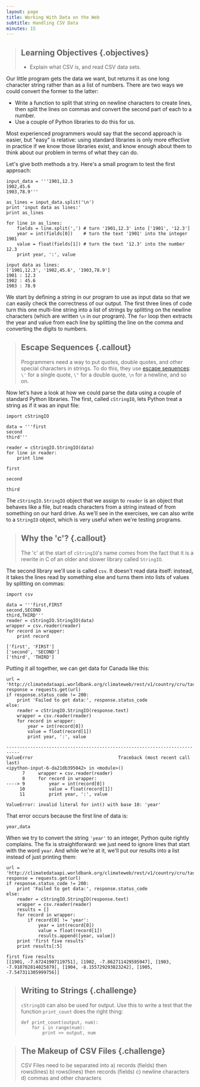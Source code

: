 ```yaml
---
layout: page
title: Working With Data on the Web
subtitle: Handling CSV Data
minutes: 15
---
```

> ## Learning Objectives {.objectives}
>
> *   Explain what CSV is, and read CSV data sets.

Our little program gets the data we want,
but returns it as one long character string rather than as a list of numbers.
There are two ways we could convert the former to the latter:

*   Write a function to split that string on newline characters to create lines, then split the lines on commas and convert the second part of each to a number.
*   Use a couple of Python libraries to do this for us.

Most experienced programmers would say that the second approach is easier, but "easy" is relative:
using standard libraries is only more effective in practice if we know those libraries exist, and know enough about them to think about our problem in terms of what they can do.

Let's give both methods a try.
Here's a small program to test the first approach:

~~~ {.python}
input_data = '''1901,12.3
1902,45.6
1903,78.9'''

as_lines = input_data.split('\n')
print 'input data as lines:'
print as_lines

for line in as_lines:
    fields = line.split(',') # turn '1901,12.3' into ['1901', '12.3']
    year = int(fields[0])    # turn the text '1901' into the integer 1901
    value = float(fields[1]) # turn the text '12.3' into the number 12.3
    print year, ':', value
~~~
~~~ {.output}
input data as lines:
['1901,12.3', '1902,45.6', '1903,78.9']
1901 : 12.3
1902 : 45.6
1903 : 78.9
~~~

We start by defining a string in our program to use as input data so that we can easily check the correctness of our output.
The first three lines of code turn this one multi-line string into a list of strings by splitting on the newline characters (which are written `\n` in our program).
The `for` loop then extracts the year and value from each line
by splitting the line on the comma and converting the digits to numbers.

> ## Escape Sequences {.callout}
>
> Programmers need a way to put quotes, double quotes, and other special characters in strings.
To do this, they use [escape sequences](reference.html#escape-sequence):
> `\'` for a single quote, `\"` for a double quote, `\n` for a newline, and so on.

Now let's have a look at how we could parse the data using a couple of standard Python libraries.
The first, called `cStringIO`, lets Python treat a string as if it was an input file:

~~~ {.python}
import cStringIO

data = '''first
second
third'''

reader = cStringIO.StringIO(data)
for line in reader:
    print line
~~~
~~~ {.output}
first

second

third
~~~

The `cStringIO.StringIO` object that we assign to `reader` is an object that behaves like a file, but reads characters from a string instead of from something on our hard drive.
As we'll see in the exercises, we can also write to a `StringIO` object,
which is very useful when we're testing programs.

> ## Why the 'c'? {.callout}
>
> The 'c' at the start of `cStringIO`'s name comes from the fact that it is a rewrite in C of an older and slower library called `StringIO`.

The second library we'll use is called `csv`.
It doesn't read data itself:
instead, it takes the lines read by something else and turns them into lists of values by splitting on commas:

~~~ {.python}
import csv

data = '''first,FIRST
second,SECOND
third,THIRD'''
reader = cStringIO.StringIO(data)
wrapper = csv.reader(reader)
for record in wrapper:
    print record
~~~
~~~ {.output}
['first', 'FIRST']
['second', 'SECOND']
['third', 'THIRD']
~~~

Putting it all together, we can get data for Canada like this:

~~~ {.python}
url = 'http://climatedataapi.worldbank.org/climateweb/rest/v1/country/cru/tas/year/CAN.csv'
response = requests.get(url)
if response.status_code != 200:
    print 'Failed to get data:', response.status_code
else:
    reader = cStringIO.StringIO(response.text)
    wrapper = csv.reader(reader)
    for record in wrapper:
        year = int(record[0])
        value = float(record[1])
        print year, ':', value
~~~
~~~ {.error}
---------------------------------------------------------------------------
ValueError                                Traceback (most recent call last)
<ipython-input-6-da21db395042> in <module>()
      7     wrapper = csv.reader(reader)
      8     for record in wrapper:
----> 9         year = int(record[0])
     10         value = float(record[1])
     11         print year, ':', value

ValueError: invalid literal for int() with base 10: 'year'
~~~

That error occurs because the first line of data is:

~~~
year,data
~~~

When we try to convert the string `'year'` to an integer,
Python quite rightly complains.
The fix is straightforward:
we just need to ignore lines that start with the word `year`.
And while we're at it, we'll put our results into a list instead of just printing them:

~~~ {.python}
url = 'http://climatedataapi.worldbank.org/climateweb/rest/v1/country/cru/tas/year/CAN.csv'
response = requests.get(url)
if response.status_code != 200:
    print 'Failed to get data:', response.status_code
else:
    reader = cStringIO.StringIO(response.text)
    wrapper = csv.reader(reader)
    results = []
    for record in wrapper:
        if record[0] != 'year':
            year = int(record[0])
            value = float(record[1])
            results.append([year, value])
    print 'first five results'
    print results[:5]
~~~
~~~ {.output}
first five results
[[1901, -7.67241907119751], [1902, -7.862711429595947], [1903, -7.910782814025879], [1904, -8.155729293823242], [1905, -7.547311305999756]]
~~~

> ## Writing to Strings {.challenge}
>
> `cStringIO` can also be used for output.
> Use this to write a test that the function `print_count` does the right thing:
>
> ~~~ {.python}
> def print_count(output, num):
>     for i in range(num):
>         print >> output, num
> ~~~

>## The Makeup of CSV Files {.challenge}
>
>CSV Files need to be separated into
>a) records (fields) then rows(lines)
>b) rows(lines) then records (fields)
>c) newline characters
>d) commas and other characters
> 

